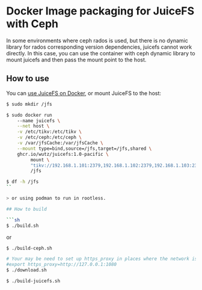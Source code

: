 # Docker Image packaging for JuiceFS with Ceph

In some environments where ceph rados is used, but there is no dynamic library for rados corresponding version dependencies, juicefs cannot work directly. In this case, you can use the container with ceph dynamic library to mount juicefs and then pass the mount point to the host.

## How to use

You can [use JuiceFS on Docker](https://juicefs.com/docs/community/juicefs_on_docker/), 
or mount JuiceFS to the host:

```sh
$ sudo mkdir /jfs

$ sudo docker run 
    --name juicefs \
    --net host \
    -v /etc/tikv:/etc/tikv \
    -v /etc/ceph:/etc/ceph \
    -v /var/jfsCache:/var/jfsCache \
    --mount type=bind,source=/jfs,target=/jfs,shared \
    ghcr.io/wutz/juicefs:1.0-pacific \
         mount \
         "tikv://192.168.1.101:2379,192.168.1.102:2379,192.168.1.103:2379/jfs?ca=/etc/tikv/ca.crt&cert=/etc/tikv/client.crt&key=/etc/tikv/client.key" \
         /jfs

$ df -h /jfs
``

> or using podman to run in rootless.

## How to build

```sh
$ ./build.sh
```

or

```sh
$ ./build-ceph.sh

# Your may be need to set up https_proxy in places where the network is restricted.
#export https_proxy=http://127.0.0.1:1080
$ ./download.sh

$ ./build-juicefs.sh
```
